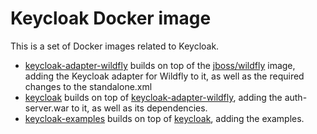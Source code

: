 # Keycloak Docker image

This is a set of Docker images related to Keycloak. 

- [keycloak-adapter-wildfly](https://registry.hub.docker.com/u/jboss/keycloak-adapter-wildfly/) builds on top of the [jboss/wildfly](https://registry.hub.docker.com/u/jboss/wildfly/) image, adding the Keycloak adapter for Wildfly to it, as well as the required changes to the standalone.xml
- [keycloak](https://registry.hub.docker.com/u/jboss/keycloak/) builds on top of [keycloak-adapter-wildfly](https://registry.hub.docker.com/u/jboss/keycloak-adapter-wildfly/), adding the auth-server.war to it, as well as its dependencies. 
- [keycloak-examples](https://registry.hub.docker.com/u/jboss/keycloak-examples/) builds on top of [keycloak](https://registry.hub.docker.com/u/jboss/keycloak/), adding the examples.

